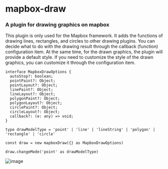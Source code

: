 # mapbox-draw
### A plugin for drawing graphics on mapbox

This plugin is only used for the Mapbox framework. It adds the functions of drawing lines, rectangles, and circles to other drawing plugins. You can decide what to do with the drawing result through the callback (function) configuration item. At the same time, for the drawn graphics, the plugin will provide a default style. If you need to customize the style of the drawn graphics, you can customize it through the configuration item.

```
interface MapboxDrawOptions {
  autoStop?: boolean;
  pointPaint?: Object;
  pointLayout?: Object;
  linePaint?: Object;
  lineLayout?: Object;
  polygonPaint?: Object;
  polygonLayout?: Object;
  circlePaint?: Object;
  circleLayout?: Object;
  callback?: (e: any) => void;
}

type drawModelType = 'point' | 'line' | 'lineString' | 'polygon' | 'rectangle' | 'circle'

const draw = new mapboxDraw({} as MapboxDrawOptions)

draw.changeMode('point' as drawModelType)
```
![image](https://github.com/user-attachments/assets/38b5fa07-a609-4963-8eb9-f394f5f1b2ac)

